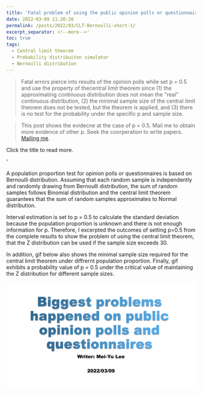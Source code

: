 ```yaml
---
title: 'Fatal problem of using the public opinion polls or questionnaires'
date: 2022-03-09 11:20:20
permalink: /posts/2022/03/CLT-Bernoulli-short-1/
excerpt_separator: <!--more-->'
toc: true
tags:
  - Central limit theorem
  - Probability distribuiton simulator
  - Bernoulli distribution
---
```


> Fatal errors pierce into results of the opinion polls while set p = 0.5 and use the property of thecentral limit theorem since (1) the approximating continuous distribution does not mean the "real" continuous distribution, (2) the minimal sample size of the central limit theorem does not be tested, but the theorem is applied, and (3) there is no test for the probability under the specific p and sample size. 

> This post shows the evidecne at the case of p = 0.5. Mail me to obtain more evidence of other p.
> Seek the coorperation to write papers. [Mailing me](mailto:mylee0989@gmail.com).

Click the title to read more.

<!--more-->'

A population proportion test for opinion polls or questionnaires is based on Bernoulli distribution. Assuming that each random sample is independently and randomly drawing from Bernoulli distribution, the sum of random samples follows Binomial distribution and the central limit theorem guarantees that the sum of random samples approximates to Normal distribution.

Interval estimation is set to p = 0.5 to calculate the standard deviation because the population proportion is unknown and there is not enough information for p. Therefore, I excerpted the outcomes of setting p=0.5 from the complete results to show the problem of using the central limit theorem, that the Z distribution can be used if the sample size exceeds 30.

In addition, gif below also shows the minimal sample size required for the central limit theorem under diffrernt population proportion. Finally, gif exhibits a probability value of p = 0.5 under the critical value of maintaining the Z distribution for different sample sizes.

![](https://raw.githubusercontent.com/meiyulee/pic001/master/beroulli_distribution_polls.gif)